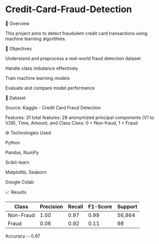 # Credit-Card-Fraud-Detection

📌 Overview

   This project aims to detect fraudulent credit card transactions using machine learning algorithms.

🎯 Objectives

   Understand and preprocess a real-world fraud detection dataset

   Handle class imbalance effectively

   Train machine learning models

   Evaluate and compare model performance

📁 Dataset

   Source: Kaggle - Credit Card Fraud Detection

   Features:
         31 total features: 28 anonymized principal components (V1 to V28), Time, Amount, and Class
         Class: 0 = Non-fraud, 1 = Fraud


⚙️ Technologies Used

Python

Pandas, NumPy

Scikit-learn

Matplotlib, Seaborn

Google Colab

📈 Results

| Class | Precision | Recall | F1-Score | Support |
|-------|-----------|--------|----------|---------|
| Non-Fraud  | 1.00   | 0.97 | 0.99     | 56,864  |
| Fraud      | 0.06   | 0.92 | 0.11     | 98      |

Accuracy :- 0.97
